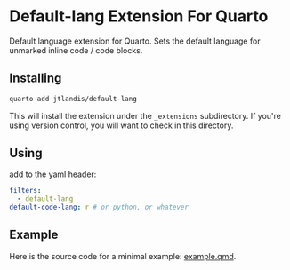 # Default-lang Extension For Quarto

Default language extension for Quarto. Sets the default language for unmarked inline code / code blocks.

## Installing

```bash
quarto add jtlandis/default-lang
```

This will install the extension under the `_extensions` subdirectory.
If you're using version control, you will want to check in this directory.

## Using

add to the yaml header:

```yaml
filters:
  - default-lang
default-code-lang: r # or python, or whatever
```

## Example

Here is the source code for a minimal example: [example.qmd](example.qmd).
